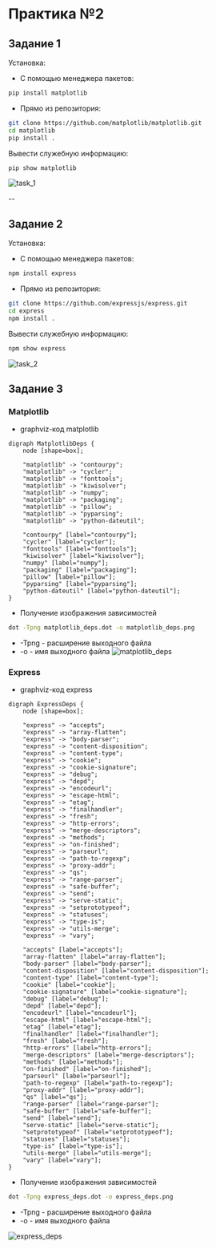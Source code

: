 
# Практика №2

## Задание 1
Установка:
- С помощью менеджера пакетов:
```bash
pip install matplotlib
```
- Прямо из репозитория:
```bash
git clone https://github.com/matplotlib/matplotlib.git
cd matplotlib
pip install .
```

Вывести служебную информацию:
```bash
pip show matplotlib
```
![task_1](https://github.com/MaoSada0/configuration-management-RTU/blob/main/screenshot/2/task_1.png)

--




## Задание 2
Установка:
- С помощью менеджера пакетов:
```bash
npm install express
```
- Прямо из репозитория:
```bash
git clone https://github.com/expressjs/express.git
cd express
npm install .
```

Вывести служебную информацию:
```bash
npm show express
```
![task_2](https://github.com/MaoSada0/configuration-management-RTU/blob/main/screenshot/2/task_2.png)

## Задание 3
### Matplotlib
- graphviz-код matplotlib
```graphviz
digraph MatplotlibDeps {
    node [shape=box];

    "matplotlib" -> "contourpy";
    "matplotlib" -> "cycler";
    "matplotlib" -> "fonttools";
    "matplotlib" -> "kiwisolver";
    "matplotlib" -> "numpy";
    "matplotlib" -> "packaging";
    "matplotlib" -> "pillow";
    "matplotlib" -> "pyparsing";
    "matplotlib" -> "python-dateutil";

    "contourpy" [label="contourpy"];
    "cycler" [label="cycler"];
    "fonttools" [label="fonttools"];
    "kiwisolver" [label="kiwisolver"];
    "numpy" [label="numpy"];
    "packaging" [label="packaging"];
    "pillow" [label="pillow"];
    "pyparsing" [label="pyparsing"];
    "python-dateutil" [label="python-dateutil"];
}
```
- Получение изображения зависимостей
```bash
dot -Tpng matplotlib_deps.dot -o matplotlib_deps.png
```
- -Tpng - расширение выходного файла
- -o - имя выходного файла
![matplotlib_deps](https://github.com/user-attachments/assets/197ae33e-2f8b-4b18-bbbb-2ac3177c9f69)

### Express
- graphviz-код express
```graphviz
digraph ExpressDeps {
    node [shape=box];

    "express" -> "accepts";
    "express" -> "array-flatten";
    "express" -> "body-parser";
    "express" -> "content-disposition";
    "express" -> "content-type";
    "express" -> "cookie";
    "express" -> "cookie-signature";
    "express" -> "debug";
    "express" -> "depd";
    "express" -> "encodeurl";
    "express" -> "escape-html";
    "express" -> "etag";
    "express" -> "finalhandler";
    "express" -> "fresh";
    "express" -> "http-errors";
    "express" -> "merge-descriptors";
    "express" -> "methods";
    "express" -> "on-finished";
    "express" -> "parseurl";
    "express" -> "path-to-regexp";
    "express" -> "proxy-addr";
    "express" -> "qs";
    "express" -> "range-parser";
    "express" -> "safe-buffer";
    "express" -> "send";
    "express" -> "serve-static";
    "express" -> "setprototypeof";
    "express" -> "statuses";
    "express" -> "type-is";
    "express" -> "utils-merge";
    "express" -> "vary";

    "accepts" [label="accepts"];
    "array-flatten" [label="array-flatten"];
    "body-parser" [label="body-parser"];
    "content-disposition" [label="content-disposition"];
    "content-type" [label="content-type"];
    "cookie" [label="cookie"];
    "cookie-signature" [label="cookie-signature"];
    "debug" [label="debug"];
    "depd" [label="depd"];
    "encodeurl" [label="encodeurl"];
    "escape-html" [label="escape-html"];
    "etag" [label="etag"];
    "finalhandler" [label="finalhandler"];
    "fresh" [label="fresh"];
    "http-errors" [label="http-errors"];
    "merge-descriptors" [label="merge-descriptors"];
    "methods" [label="methods"];
    "on-finished" [label="on-finished"];
    "parseurl" [label="parseurl"];
    "path-to-regexp" [label="path-to-regexp"];
    "proxy-addr" [label="proxy-addr"];
    "qs" [label="qs"];
    "range-parser" [label="range-parser"];
    "safe-buffer" [label="safe-buffer"];
    "send" [label="send"];
    "serve-static" [label="serve-static"];
    "setprototypeof" [label="setprototypeof"];
    "statuses" [label="statuses"];
    "type-is" [label="type-is"];
    "utils-merge" [label="utils-merge"];
    "vary" [label="vary"];
}
```
- Получение изображения зависимостей
```bash
dot -Tpng express_deps.dot -o express_deps.png
```
- -Tpng - расширение выходного файла
- -o - имя выходного файла

![express_deps](https://github.com/MaoSada0/configuration-management-RTU/blob/main/screenshot/2/express_deps.png)

